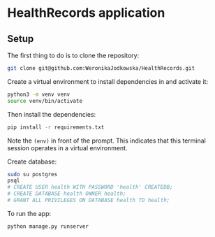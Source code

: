 # HealthRecords application 



## Setup

The first thing to do is to clone the repository:

```sh
git clone git@github.com:WeronikaJodkowska/HealthRecords.git
```

Create a virtual environment to install dependencies in and activate it:

```sh
python3 -m venv venv
source venv/bin/activate
```

Then install the dependencies:

```sh
pip install -r requirements.txt
```
Note the `(env)` in front of the prompt. This indicates that this terminal
session operates in a virtual environment.

Create database:
```sh
sudo su postgres
psql
# CREATE USER health WITH PASSWORD 'health' CREATEDB;
# CREATE DATABASE health OWNER health;
# GRANT ALL PRIVILEGES ON DATABASE health TO health;
```

To run the app:
```sh
python manage.py runserver
```

